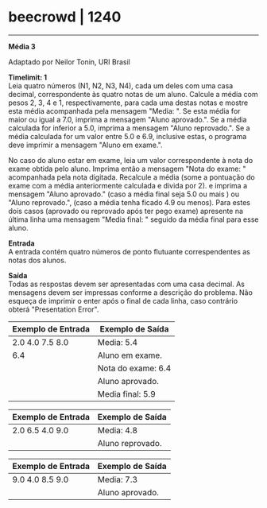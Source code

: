 # beecrowd | 1240
---------------------------------------------------------------- 
**<p>Média 3</p>**
<p>Adaptado por Neilor Tonin, URI  Brasil</p>

**Timelimit: 1** <br/>
Leia quatro números (N1, N2, N3, N4), cada um deles com uma casa decimal, correspondente às quatro notas de um aluno. Calcule a média com pesos 2, 3, 4 e 1, respectivamente, para cada uma destas notas e mostre esta média acompanhada pela mensagem "Media: ". Se esta média for maior ou igual a 7.0, imprima a mensagem "Aluno aprovado.". Se a média calculada for inferior a 5.0, imprima a mensagem "Aluno reprovado.". Se a média calculada for um valor entre 5.0 e 6.9, inclusive estas, o programa deve imprimir a mensagem "Aluno em exame.".

No caso do aluno estar em exame, leia um valor correspondente à nota do exame obtida pelo aluno. Imprima então a mensagem "Nota do exame: " acompanhada pela nota digitada. Recalcule a média (some a pontuação do exame com a média anteriormente calculada e divida por 2). e imprima a mensagem "Aluno aprovado." (caso a média final seja 5.0 ou mais ) ou "Aluno reprovado.", (caso a média tenha ficado 4.9 ou menos). Para estes dois casos (aprovado ou reprovado após ter pego exame) apresente na última linha uma mensagem "Media final: " seguido da média final para esse aluno.

**Entrada** </br>
A entrada contém quatro números de ponto flutuante correspendentes as notas dos alunos.

**Saída** </br>
Todas as respostas devem ser apresentadas com uma casa decimal. As mensagens devem ser impressas conforme a descrição do problema. Não esqueça de imprimir o enter após o final de cada linha, caso contrário obterá "Presentation Error".

| Exemplo de Entrada | Exemplo de Saída   |
|--------------------|--------------------| 
| 2.0 4.0 7.5 8.0    | Media: 5.4         | 
| 6.4                | Aluno em exame.    |
|                    | Nota do exame: 6.4 | 
|                    | Aluno aprovado.    | 
|                    | Media final: 5.9   |



| Exemplo de Entrada | Exemplo de Saída  |   
|--------------------|-------------------| 
| 2.0 6.5 4.0 9.0    | Media: 4.8        | 
|                    | Aluno reprovado.  |


| Exemplo de Entrada | Exemplo de Saída |   
|--------------------|------------------| 
| 9.0 4.0 8.5 9.0    | Media: 7.3       | 
|                    | Aluno aprovado.  |
